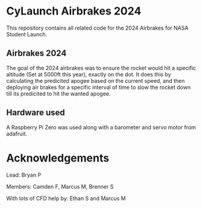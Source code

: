 # CyLaunch Airbrakes 2024

This repository contains all related code for the 2024 Airbrakes for NASA Student Launch.

## Airbrakes 2024
The goal of the 2024 airbrakes was to ensure the rocket would hit a specific altitude (Set at 5000ft this year), exactly on the dot. It does this by calculating the predicited apogee based on the current speed, and then deploying air brakes for a specific interval of time to slow the rocket down till its predicited to hit the wanted apogee.


## Hardware used
A Raspberry Pi Zero was used along with a barometer and servo motor from adafruit.

# Acknowledgements
Lead: Bryan P

Members: Camden F, Marcus M, Brenner S

With lots of CFD help by: Ethan S and Marcus M
